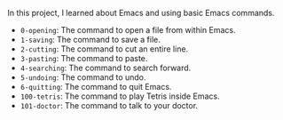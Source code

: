In this project, I learned about Emacs and using basic Emacs commands.

* `0-opening`: The command to open a file from within Emacs.
* `1-saving`: The command to save a file.
* `2-cutting`: The command to cut an entire line.
* `3-pasting`: The command to paste.
* `4-searching`: The command to search forward.
* `5-undoing`: The command to undo.
* `6-quitting`: The command to quit Emacs.
* `100-tetris`: The command to play Tetris inside Emacs.
* `101-doctor`: The command to talk to your doctor.
